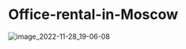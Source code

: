 ﻿# Office-rental-in-Moscow
![image_2022-11-28_19-06-08](https://user-images.githubusercontent.com/106892831/204326476-63915e8f-3ed8-47fc-a9fa-f3ef89eb5e14.png)

